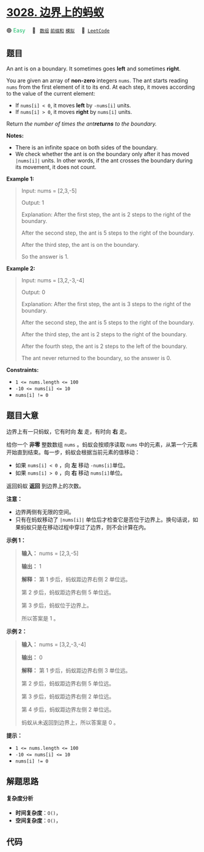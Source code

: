 # [3028. 边界上的蚂蚁](https://leetcode.com/problems/ant-on-the-boundary)

🟢 <font color=#15bd66>Easy</font>&emsp; 🔖&ensp; [`数组`](/leetcode/outline/tag/array.md) [`前缀和`](/leetcode/outline/tag/prefix-sum.md) [`模拟`](/leetcode/outline/tag/simulation.md)&emsp; 🔗&ensp;[`LeetCode`](https://leetcode.com/problems/ant-on-the-boundary)


## 题目

An ant is on a boundary. It sometimes goes **left** and sometimes **right**.

You are given an array of **non-zero** integers `nums`. The ant starts reading
`nums` from the first element of it to its end. At each step, it moves
according to the value of the current element:

  * If `nums[i] < 0`, it moves **left** by `-nums[i]` units.
  * If `nums[i] > 0`, it moves **right** by `nums[i]` units.

Return _the number of times the ant**returns** to the boundary._

**Notes:**

  * There is an infinite space on both sides of the boundary.
  * We check whether the ant is on the boundary only after it has moved `|nums[i]|` units. In other words, if the ant crosses the boundary during its movement, it does not count.



**Example 1:**

> Input: nums = [2,3,-5]
> 
> Output: 1
> 
> Explanation: After the first step, the ant is 2 steps to the right of the boundary.
> 
> After the second step, the ant is 5 steps to the right of the boundary.
> 
> After the third step, the ant is on the boundary.
> 
> So the answer is 1.

**Example 2:**

> Input: nums = [3,2,-3,-4]
> 
> Output: 0
> 
> Explanation: After the first step, the ant is 3 steps to the right of the boundary.
> 
> After the second step, the ant is 5 steps to the right of the boundary.
> 
> After the third step, the ant is 2 steps to the right of the boundary.
> 
> After the fourth step, the ant is 2 steps to the left of the boundary.
> 
> The ant never returned to the boundary, so the answer is 0.

**Constraints:**

  * `1 <= nums.length <= 100`
  * `-10 <= nums[i] <= 10`
  * `nums[i] != 0`


## 题目大意

边界上有一只蚂蚁，它有时向 **左** 走，有时向 **右** 走。

给你一个 **非零** 整数数组 `nums` 。蚂蚁会按顺序读取 `nums` 中的元素，从第一个元素开始直到结束。每一步，蚂蚁会根据当前元素的值移动：

  * 如果 `nums[i] < 0` ，向 **左** 移动 `-nums[i]`单位。
  * 如果 `nums[i] > 0` ，向 **右** 移动 `nums[i]`单位。

返回蚂蚁 **返回** 到边界上的次数。

**注意：**

  * 边界两侧有无限的空间。
  * 只有在蚂蚁移动了 `|nums[i]|` 单位后才检查它是否位于边界上。换句话说，如果蚂蚁只是在移动过程中穿过了边界，则不会计算在内。



**示例 1：**

> 
> 
> 
> 
> 
> **输入：** nums = [2,3,-5]
> 
> **输出：** 1
> 
> **解释：** 第 1 步后，蚂蚁距边界右侧 2 单位远。
> 
> 第 2 步后，蚂蚁距边界右侧 5 单位远。
> 
> 第 3 步后，蚂蚁位于边界上。
> 
> 所以答案是 1 。
> 
> 

**示例 2：**

> 
> 
> 
> 
> 
> **输入：** nums = [3,2,-3,-4]
> 
> **输出：** 0
> 
> **解释：** 第 1 步后，蚂蚁距边界右侧 3 单位远。
> 
> 第 2 步后，蚂蚁距边界右侧 5 单位远。
> 
> 第 3 步后，蚂蚁距边界右侧 2 单位远。
> 
> 第 4 步后，蚂蚁距边界左侧 2 单位远。
> 
> 蚂蚁从未返回到边界上，所以答案是 0 。
> 
> 



**提示：**

  * `1 <= nums.length <= 100`
  * `-10 <= nums[i] <= 10`
  * `nums[i] != 0`


## 解题思路

#### 复杂度分析

- **时间复杂度**：`O()`，
- **空间复杂度**：`O()`，

## 代码

```javascript

```
